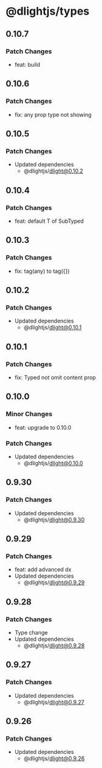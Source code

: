 # @dlightjs/types

## 0.10.7

### Patch Changes

- feat: build

## 0.10.6

### Patch Changes

- fix: any prop type not showing

## 0.10.5

### Patch Changes

- Updated dependencies
  - @dlightjs/dlight@0.10.2

## 0.10.4

### Patch Changes

- feat: default T of SubTyped

## 0.10.3

### Patch Changes

- fix: tag(any) to tag({})

## 0.10.2

### Patch Changes

- Updated dependencies
  - @dlightjs/dlight@0.10.1

## 0.10.1

### Patch Changes

- fix: Typed not omit content prop

## 0.10.0

### Minor Changes

- feat: upgrade to 0.10.0

### Patch Changes

- Updated dependencies
  - @dlightjs/dlight@0.10.0

## 0.9.30

### Patch Changes

- Updated dependencies
  - @dlightjs/dlight@0.9.30

## 0.9.29

### Patch Changes

- feat: add advanced dx
- Updated dependencies
  - @dlightjs/dlight@0.9.29

## 0.9.28

### Patch Changes

- Type change
- Updated dependencies
  - @dlightjs/dlight@0.9.28

## 0.9.27

### Patch Changes

- Updated dependencies
  - @dlightjs/dlight@0.9.27

## 0.9.26

### Patch Changes

- Updated dependencies
  - @dlightjs/dlight@0.9.26
